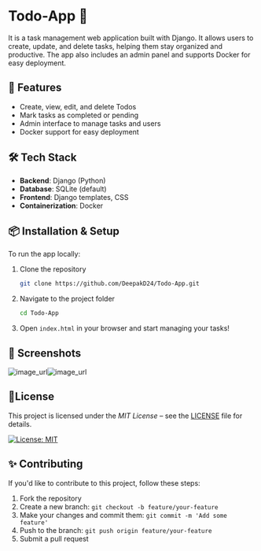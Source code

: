 # Todo-App 📝

 It is a  task management web application built with Django. It allows users to create, update, and delete tasks, helping them stay organized and productive. The app also includes an admin panel and supports Docker for easy deployment.

## 🌟 Features

- Create, view, edit, and delete Todos
- Mark tasks as completed or pending
- Admin interface to manage tasks and users
- Docker support for easy deployment

## 🛠️ Tech Stack

- **Backend**: Django (Python)
- **Database**: SQLite (default) 
- **Frontend**: Django templates, CSS
- **Containerization**: Docker

## 📦 Installation & Setup

To run the app locally:

1. Clone the repository  
   ```bash
   git clone https://github.com/DeepakD24/Todo-App.git
1. Navigate to the project folder
    ```bash
    cd Todo-App
1. Open `index.html` in your browser and start managing your tasks!

## 📸 Screenshots
![image_url](https://github.com/DeepakD24/Todo-App/blob/3b8f0bdc8d3611823b1108512e2a232219f010a5/Screenshot2.png)![image_url](https://github.com/DeepakD24/Todo-App/blob/3b8f0bdc8d3611823b1108512e2a232219f010a5/Screenshot3.png)

## 📝License

This project is licensed under the *MIT License* – see the [LICENSE](LICENSE) file for details.  

[![License: MIT](https://img.shields.io/badge/License-MIT-yellow.svg)](https://opensource.org/licenses/MIT)

## ✨ Contributing
If you'd like to contribute to this project, follow these steps:
1. Fork the repository
2. Create a new branch: `git checkout -b feature/your-feature`
3. Make your changes and commit them: `git commit -m 'Add some feature'`
4. Push to the branch: `git push origin feature/your-feature`
5. Submit a pull request
